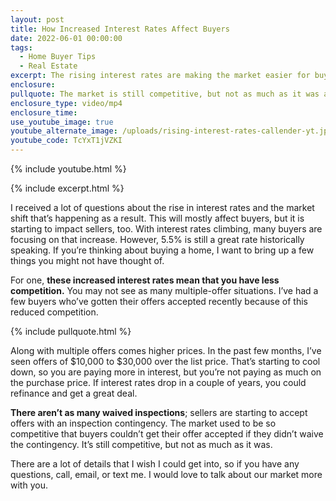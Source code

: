 ```yaml
---
layout: post
title: How Increased Interest Rates Affect Buyers
date: 2022-06-01 00:00:00
tags:
  - Home Buyer Tips
  - Real Estate
excerpt: The rising interest rates are making the market easier for buyers.
enclosure:
pullquote: The market is still competitive, but not as much as it was a few months ago.
enclosure_type: video/mp4
enclosure_time:
use_youtube_image: true
youtube_alternate_image: /uploads/rising-interest-rates-callender-yt.jpg
youtube_code: TcYxT1jVZKI
---
```

{% include youtube.html %}

{% include excerpt.html %}

I received a lot of questions about the rise in interest rates and the market shift that’s happening as a result. This will mostly affect buyers, but it is starting to impact sellers, too. With interest rates climbing, many buyers are focusing on that increase. However, 5.5% is still a great rate historically speaking. If you’re thinking about buying a home, I want to bring up a few things you might not have thought of.&nbsp;

For one, **these increased interest rates mean that you have less competition.** You may not see as many multiple-offer situations. I’ve had a few buyers who’ve gotten their offers accepted recently because of this reduced competition.&nbsp;

{% include pullquote.html %}

Along with multiple offers comes higher prices. In the past few months, I’ve seen offers of $10,000 to $30,000 over the list price. That’s starting to cool down, so you are paying more in interest, but you’re not paying as much on the purchase price. If interest rates drop in a couple of years, you could refinance and get a great deal.&nbsp;

**There aren’t as many waived inspections**; sellers are starting to accept offers with an inspection contingency. The market used to be so competitive that buyers couldn’t get their offer accepted if they didn’t waive the contingency. It’s still competitive, but not as much as it was.&nbsp;

There are a lot of details that I wish I could get into, so if you have any questions, call, email, or text me. I would love to talk about our market more with you.
